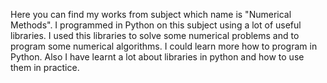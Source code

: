 Here you can find my works from subject which name is "Numerical Methods". I programmed in Python on this subject using a lot of useful libraries. 
I used this libraries to solve some numerical problems and to program some numerical algorithms. I could learn more how to program in Python.
Also I have learnt a lot about libraries in python and how to use them in practice.
